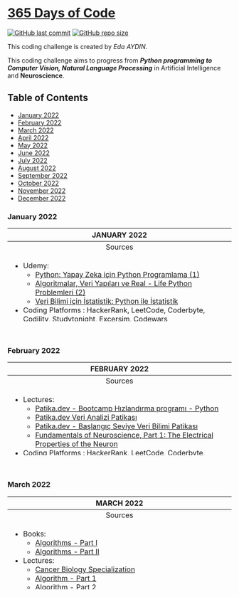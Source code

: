 [365 Days of Code](https://edaaydinea.home.blog/365-days-of-code/)
=====

[![GitHub last commit](https://img.shields.io/github/last-commit/edaaydinea/365-days-of-code)](https://github.com/edaaydinea/365-days-of-code/commits/master)
[![GitHub repo size](https://img.shields.io/github/repo-size/edaaydinea/365-days-of-code)](https://github.com/edaaydinea/365-days-of-code/archive/master.zip)


This coding challenge is created by *Eda AYDIN*.

This coding challenge aims to progress from ***Python programming to Computer Vision, Natural Language Processing*** in Artificial Intelligence and **Neuroscience**.

## Table of Contents
- [January 2022](#1)
- [February 2022](#2)
- [March 2022](#3)
- [April 2022](#4)
- [May 2022](#5)
- [June 2022](#6)
- [July 2022](#7)
- [August 2022](#8)
- [September 2022](#9)
- [October 2022](#10)
- [November 2022](#11)
- [December 2022](#12)

### January 2022

<table style="height: 209px;">
  <thead>
    <tr style="height: 18px;">
      <a name="1"></a>
      <th style="height: 18px; width: 694px;">JANUARY 2022</th>
    </tr>
  </thead>
  <tbody>
    <tr style="height: 18px;">
      <td style="height: 18px; width: 694px; text-align: center;">Sources</td>
    </tr>
    <tr style="height: 173px;">
      <td style="height: 173px; width: 694px;">
        <ul>
          <li>Udemy:
            <ul>
              <li><a href="https://www.udemy.com/course/python-sfrdan-uzmanlga-programlama-1/" target="_blank" rel="noopener noreferrer">Python: Yapay Zeka i&ccedil;in Python Programlama (1)</a></li>
              <li><a href="https://www.udemy.com/course/algorithms-data-structures-and-real-life-python-problems/?src=sac&amp;kw=algoritmalar+veri+yap%C4%B1lar%C4%B1" target="_blank" rel="noopener noreferrer">Algoritmalar, Veri Yapıları ve Real - Life Python Problemleri (2)</a></li>
              <li><a href="https://www.udemy.com/course/veri-bilimi-icin-istatistik-python-ile-istatistik/?src=sac&amp;kw=veri+bilimi+i%C3%A7in+is" target="_blank" rel="noopener noreferrer">Veri Bilimi i&ccedil;in İstatistik: Python ile İstatistik</a></li>
            </ul>
          </li>
          <li>Coding Platforms : HackerRank, LeetCode, Coderbyte, Codility, Studytonight, Excersim, Codewars
            <ul>
              <li><a href="https://github.com/edaaydinea/HackerRank" target="" rel="noopener noreferrer">HackerRank Solutions</a></li>
              <li><a href="https://github.com/edaaydinea/LeetCode" target="" rel="noopener noreferrer">LeetCode Solutions</a></li>
              <li><a href="https://github.com/edaaydinea/Coderbyte" target="" rel="noopener noreferrer">Coderbyte Solutions</a></li>
            </ul>
         </li>
      </ul>
    </td>
  </tr>
</tbody>
</table>

<p>&nbsp;</p>

### February 2022

<table style="height: 209px;">
  <thead>
    <tr style="height: 18px;">
      <a name="2"></a>
      <th style="height: 18px; width: 694px;">FEBRUARY 2022</th>
    </tr>
  </thead>
  <tbody>
    <tr style="height: 18px;">
      <td style="height: 18px; width: 694px; text-align: center;">Sources</td>
    </tr>
    <tr style="height: 173px;">
      <td style="height: 173px; width: 694px;">
        <ul>
         <li>Lectures:
           <ul>
             <li><a href="https://app.patika.dev/egitimler/bootcamp-hizlandirma-programi---python" target="_blank" rel="noopener noreferrer">Patika.dev - Bootcamp Hızlandırma programı - Python</a></li>
             <li><a href="https://app.patika.dev/egitimler/veri-analizi-patikasi" target="_blank" rel="noopener noreferrer">Patika.dev Veri Analizi Patikası</a></li>
             <li><a href="https://app.patika.dev/egitimler/baslangic-seviye-veri-bilimi-patikasi" target="_blank" rel="noopener noreferrer">Patika.dev - Başlangıç Seviye Veri Bilimi Patikası</a></li>
             <li><a href="https://www.edx.org/course/fundamentals-of-neuroscience-part-1-the-electrical?index=product&queryID=fbfe36d7466688a51ced35479feb593a&position=1" target="_blank" rel="noopener noreferrer">Fundamentals of Neuroscience, Part 1: The Electrical Properties of the Neuron</a></li>
           </ul>
        </li>
        <li>Coding Platforms : HackerRank, LeetCode, Coderbyte, Codility, Studytonight, Excersim, Codewars
          <ul>
            <li><a href="https://github.com/edaaydinea/HackerRank" target="" rel="noopener noreferrer">HackerRank Solutions</a></li>
            <li><a href="https://github.com/edaaydinea/LeetCode" target="" rel="noopener noreferrer">LeetCode Solutions</a></li>
            <li><a href="https://github.com/edaaydinea/Coderbyte" target="" rel="noopener noreferrer">Coderbyte Solutions</a></li>
          </ul>
       </li>
     </ul>
    </td>
  </tr>
</tbody>
</table>  

<p>&nbsp;</p>

### March 2022

<table style="height: 209px;">
  <thead>
    <tr style="height: 18px;">
      <a name="3"></a>
      <th style="height: 18px; width: 694px;">MARCH 2022</th>
    </tr>
  </thead>
  <tbody>
    <tr style="height: 18px;">
      <td style="height: 18px; width: 694px; text-align: center;">Sources</td>
    </tr>
    <tr style="height: 173px;">
      <td style="height: 173px; width: 694px;">
        <ul>
          <li>Books:
            <ul>
              <li><a href="https://www.amazon.com/Algorithms-Part-I-Robert-Sedgewick-ebook/dp/B00I50LKYW" target="_blank" rel="noopener noreferrer">Algorithms - Part I</a></li>
              <li><a href="https://www.amazon.com/Algorithms-Part-II-Robert-Sedgewick-ebook/dp/B00I50LKWY" target="_blank" rel="noopener noreferrer">Algorithms - Part II</a></li>
            </ul>
          </li>
          <li> Lectures:
            <ul>
              <li><a href="https://www.coursera.org/specializations/cancer-biology" target="_blank" rel="noopener noreferrer">Cancer Biology Specialization</a></li>
              <li><a href="https://www.coursera.org/learn/algorithms-part1" target="_blank" rel="noopener noreferrer">Algorithm - Part 1</a></li>
              <li><a href="https://www.coursera.org/learn/algorithms-part2" target="_blank" rel="noopener noreferrer">Algorithm - Part 2</a></li>
            </ul>
          </li>
          <li> Master Program:
            <ul>
              <li> Neuroengineering:
                <ul>
                  <li>Neurobiology</li>
                  <li>Computational Neuroscience</li>
                  <li>Neurolinguistics</li>
                </ul>
              </li>
            </ul>
          </li>
          <li>Coding Platforms : HackerRank, LeetCode, Coderbyte, Codility, Studytonight, Excersim, Codewars
            <ul>
              <li><a href="https://github.com/edaaydinea/LeetCode" target="" rel="noopener noreferrer">LeetCode Solutions</a></li>
              <li><a href="https://github.com/edaaydinea/Coderbyte" target="" rel="noopener noreferrer">Coderbyte Solutions</a></li>
            </ul>
          </li>
      </ul>
    </td>
  </tr>
</tbody>
</table>
